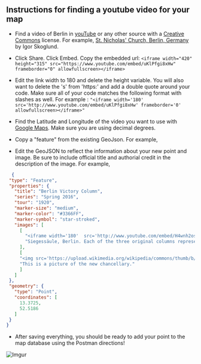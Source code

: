 ## Instructions for finding a youtube video for your map

* Find a video of Berlin in [youTube](https://www.youtube.com/) or any other source with a [Creative Commons](http://creativecommons.org/) license. For example, [St. Nicholas' Church, Berlin, Germany](https://www.youtube.com/watch?v=uKlPfgi8xHw) by Igor Skoglund.

* Click Share.  Click Embed.  Copy the embedded url: ```<iframe width="420" height="315" src="https://www.youtube.com/embed/uKlPfgi8xHw" frameborder="0" allowfullscreen></iframe>```

* Edit the link width to 180 and delete the height variable.  You will also want to delete the 's' from 'https:' and add a double quote around your code.  Make sure all of your code matches the following format with slashes as well.  For example : ```"<iframe width='180' src='http://www.youtube.com/embed/uKlPfgi8xHw' frameborder='0' allowfullscreen></iframe>"```

* Find the Latitude and Longitude of the video you want to use with [Google Maps](https://www.google.com/maps/place/St+Nicholas'+Church,+10178+Berlin,+Germany/@52.5168424,13.4074785,17z/data=!3m1!4b1!4m2!3m1!1s0x47a84e20c2c2a4a7:0x73bc4247163b5be8).  Make sure you are using decimal degrees.

* Copy a "feature" from the existing GeoJson. For example,
    
* Edit the GeoJSON to reflect the information about your new point and image. Be sure to include official title and authorial credit in the description of the image. For example,

 ```json
   {
  "type": "Feature",
  "properties": {
    "title": "Berlin Victory Column",
    "series": "Spring 2016",
    "tour": "1920",
    "marker-size": "medium",
    "marker-color": "#3366FF",
    "marker-symbol": "star-stroked",
    "images": [
      [
        "<iframe width='180'  src='http://www.youtube.com/embed/H4wnh2osfGI' frameborder='0' allowfullscreen></iframe>",
        "Siegessäule, Berlin. Each of the three original columns represents a victory over the Danish, a victory over the Austrians, and a victory over the French."
      ],
      [
      "<img src='https://upload.wikimedia.org/wikipedia/commons/thumb/b/bd/Kanzler21a.jpg/320px-Kanzler21a.jpg' />",
      "This is a picture of the new chancellary."
      ]
    ]
  },
  "geometry": {
    "type": "Point",
    "coordinates": [
      13.3725,
      52.5186
    ]
  }
}
```


* After saving everything, you should be ready to add your point to the map database using the Postman directions! 


![Imgur](http://i.imgur.com/gLuv6hd.jpg)
